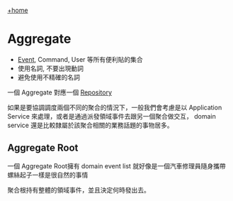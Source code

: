 [+home](+home)

# Aggregate
- [Event](spaces/ddd/event.md), Command, User 等所有便利貼的集合
- 使用名詞, 不要出現動詞
- 避免使用不精確的名詞

 一個 Aggregate 對應一個 [Repository](spaces/ddd/repository.md)
 
 如果是要協調調度兩個不同的聚合的情況下，一般我們會考慮是以 Application Service 來處理，或者是通過派發領域事件去跟另一個聚合做交互， domain service 還是比較隸屬於該聚合相關的業務話題的事物居多。
 
 ## Aggregate Root
 
 一個 Aggregate Root擁有 domain event list 就好像是一個汽車修理員隨身攜帶螺絲起子一樣是很自然的事情
 
 聚合根持有整體的領域事件，並且決定何時發出去。